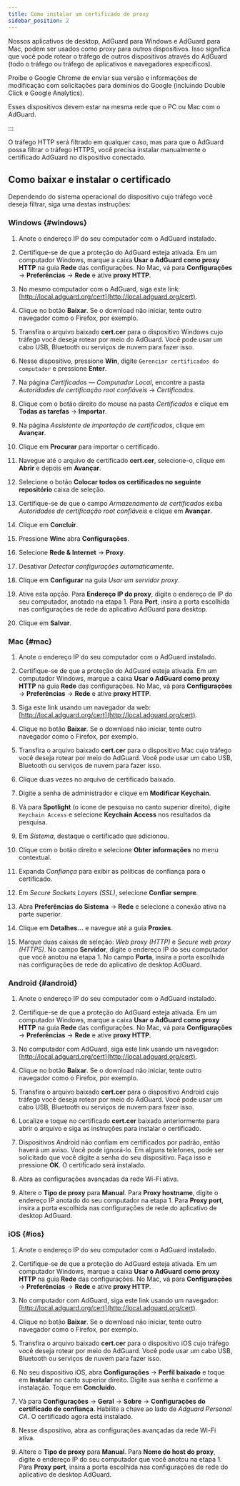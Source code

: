 ```yaml
---
title: Como instalar um certificado de proxy
sidebar_position: 2
---
```


Nossos aplicativos de desktop, AdGuard para Windows e AdGuard para Mac, podem ser usados como proxy para outros dispositivos. Isso significa que você pode rotear o tráfego de outros dispositivos através do AdGuard (todo o tráfego ou tráfego de aplicativos e navegadores específicos).

Proíbe o Google Chrome de enviar sua versão e informações de modificação com solicitações para domínios do Google (incluindo Double Click e Google Analytics).

Esses dispositivos devem estar na mesma rede que o PC ou Mac com o AdGuard.

:::

O tráfego HTTP será filtrado em qualquer caso, mas para que o AdGuard possa filtrar o tráfego HTTPS, você precisa instalar manualmente o certificado AdGuard no dispositivo conectado.

## Como baixar e instalar o certificado

Dependendo do sistema operacional do dispositivo cujo tráfego você deseja filtrar, siga uma destas instruções:

### Windows {#windows}

1. Anote o endereço IP do seu computador com o AdGuard instalado.

1. Certifique-se de que a proteção do AdGuard esteja ativada. Em um computador Windows, marque a caixa **Usar o AdGuard como proxy HTTP** na guia **Rede** das configurações. No Mac, vá para **Configurações** → **Preferências** → **Rede** e ative **proxy HTTP**.

1. No mesmo computador com o AdGuard, siga este link: [http://local.adguard.org/cert](http://local.adguard.org/cert).

1. Clique no botão **Baixar**. Se o download não iniciar, tente outro navegador como o Firefox, por exemplo.

1. Transfira o arquivo baixado **cert.cer** para o dispositivo Windows cujo tráfego você deseja rotear por meio do AdGuard. Você pode usar um cabo USB, Bluetooth ou serviços de nuvem para fazer isso.

1. Nesse dispositivo, pressione **Win**, digite `Gerenciar certificados do computador` e pressione **Enter**.

1. Na página *Certificados — Computador Local*, encontre a pasta *Autoridades de certificação root confiáveis* → *Certificados*.

1. Clique com o botão direito do mouse na pasta *Certificados* e clique em **Todas as tarefas** → **Importar**.

1. Na página *Assistente de importação de certificados*, clique em **Avançar**.

1. Clique em **Procurar** para importar o certificado.

1. Navegue até o arquivo de certificado **cert.cer**, selecione-o, clique em **Abrir** e depois em **Avançar**.

1. Selecione o botão **Colocar todos os certificados no seguinte repositório** caixa de seleção.

1. Certifique-se de que o campo *Armazenamento de certificados* exiba *Autoridades de certificação root confiáveis* e clique em **Avançar**.

1. Clique em **Concluir**.

1. Pressione **Win**e abra **Configurações**.

1. Selecione **Rede & Internet** → **Proxy**.

1. Desativar *Detectar configurações automaticamente*.

1. Clique em **Configurar** na guia *Usar um servidor proxy*.

1. Ative esta opção. Para **Endereço IP do proxy**, digite o endereço de IP do seu computador, anotado na etapa 1. Para **Port**, insira a porta escolhida nas configurações de rede do aplicativo AdGuard para desktop.

1. Clique em **Salvar**.

### Mac {#mac}

1. Anote o endereço IP do seu computador com o AdGuard instalado.

1. Certifique-se de que a proteção do AdGuard esteja ativada. Em um computador Windows, marque a caixa **Usar o AdGuard como proxy HTTP** na guia **Rede** das configurações. No Mac, vá para **Configurações** → **Preferências** → **Rede** e ative **proxy HTTP**.

1. Siga este link usando um navegador da web: [http://local.adguard.org/cert](http://local.adguard.org/cert).

1. Clique no botão **Baixar**. Se o download não iniciar, tente outro navegador como o Firefox, por exemplo.

1. Transfira o arquivo baixado **cert.cer** para o dispositivo Mac cujo tráfego você deseja rotear por meio do AdGuard. Você pode usar um cabo USB, Bluetooth ou serviços de nuvem para fazer isso.

1. Clique duas vezes no arquivo de certificado baixado.

1. Digite a senha de administrador e clique em **Modificar Keychain**.

1. Vá para **Spotlight** (o ícone de pesquisa no canto superior direito), digite `Keychain Access` e selecione **Keychain Access** nos resultados da pesquisa.

1. Em *Sistema*, destaque o certificado que adicionou.

1. Clique com o botão direito e selecione **Obter informações** no menu contextual.

1. Expanda *Confiança* para exibir as políticas de confiança para o certificado.

1. Em *Secure Sockets Layers (SSL)*, selecione **Confiar sempre**.

1. Abra **Preferências do Sistema** → **Rede** e selecione a conexão ativa na parte superior.

1. Clique em **Detalhes...** e navegue até a guia **Proxies**.

1. Marque duas caixas de seleção: *Web proxy (HTTP)* e *Secure web proxy (HTTPS)*. No campo **Servidor**, digite o endereço IP do seu computador que você anotou na etapa 1. No campo **Porta**, insira a porta escolhida nas configurações de rede do aplicativo de desktop AdGuard.

### Android {#android}

1. Anote o endereço IP do seu computador com o AdGuard instalado.

1. Certifique-se de que a proteção do AdGuard esteja ativada. Em um computador Windows, marque a caixa **Usar o AdGuard como proxy HTTP** na guia **Rede** das configurações. No Mac, vá para **Configurações** → **Preferências** → **Rede** e ative **proxy HTTP**.

1. No computador com AdGuard, siga este link usando um navegador: [http://local.adguard.org/cert](http://local.adguard.org/cert).

1. Clique no botão **Baixar**. Se o download não iniciar, tente outro navegador como o Firefox, por exemplo.

1. Transfira o arquivo baixado **cert.cer** para o dispositivo Android cujo tráfego você deseja rotear por meio do AdGuard. Você pode usar um cabo USB, Bluetooth ou serviços de nuvem para fazer isso.

1. Localize e toque no certificado **cert.cer** baixado anteriormente para abrir o arquivo e siga as instruções para instalar o certificado.

1. Dispositivos Android não confiam em certificados por padrão, então haverá um aviso. Você pode ignorá-lo. Em alguns telefones, pode ser solicitado que você digite a senha do seu dispositivo. Faça isso e pressione **OK**. O certificado será instalado.

1. Abra as configurações avançadas da rede Wi-Fi ativa.

1. Altere o **Tipo de proxy** para **Manual**. Para **Proxy hostname**, digite o endereço IP anotado do seu computador na etapa 1. Para **Proxy port**, insira a porta escolhida nas configurações de rede do aplicativo de desktop AdGuard.

### iOS {#ios}

1. Anote o endereço IP do seu computador com o AdGuard instalado.

1. Certifique-se de que a proteção do AdGuard esteja ativada. Em um computador Windows, marque a caixa **Usar o AdGuard como proxy HTTP** na guia **Rede** das configurações. No Mac, vá para **Configurações** → **Preferências** → **Rede** e ative **proxy HTTP**.

1. No computador com AdGuard, siga este link usando um navegador: [http://local.adguard.org/cert](http://local.adguard.org/cert).

1. Clique no botão **Baixar**. Se o download não iniciar, tente outro navegador como o Firefox, por exemplo.

1. Transfira o arquivo baixado **cert.cer** para o dispositivo iOS cujo tráfego você deseja rotear por meio do AdGuard. Você pode usar um cabo USB, Bluetooth ou serviços de nuvem para fazer isso.

1. No seu dispositivo iOS, abra **Configurações** → **Perfil baixado** e toque em **Instalar** no canto superior direito. Digite sua senha e confirme a instalação. Toque em **Concluído**.

1. Vá para **Configurações** → **Geral** → **Sobre** → **Configurações do certificado de confiança**. Habilite a chave ao lado de *Adguard Personal CA*. O certificado agora está instalado.

1. Nesse dispositivo, abra as configurações avançadas da rede Wi-Fi ativa.

1. Altere o **Tipo de proxy** para **Manual**. Para **Nome do host do proxy**, digite o endereço IP do seu computador que você anotou na etapa 1. Para **Proxy port**, insira a porta escolhida nas configurações de rede do aplicativo de desktop AdGuard.
